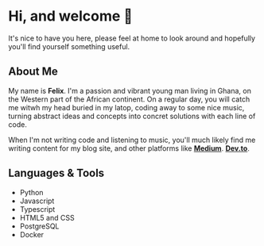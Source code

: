 # Hi, and welcome 👋

It's nice to have you here, please feel at home to look around and hopefully you'll find yourself something useful.

## About Me
My name is **Felix**. I'm a passion and vibrant young man living in Ghana, on the Western part of the African continent.
On a regular day, you will catch me witwh my head buried in my latop, coding away to some nice music, turning abstract ideas and concepts into concret solutions with each line of code. 

When I'm not writing code and listening to music, you'll much likely find me writing content for my blog site, and other platforms like [**Medium**](https://ofelix03.medium.com/). [**Dev.to**](https://dev.to/ofelix03).

## Languages & Tools
* Python 
* Javascript 
* Typescript
* HTML5 and CSS
* PostgreSQL
* Docker


